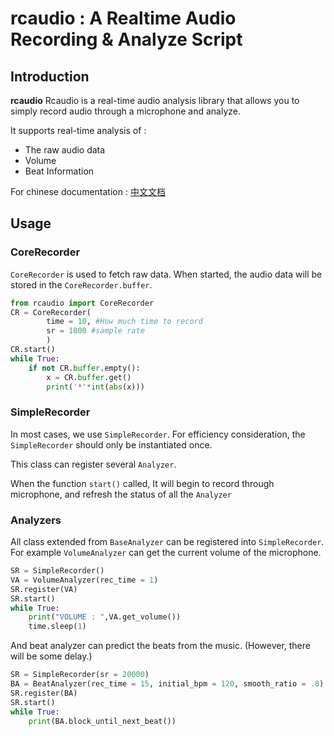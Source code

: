 # rcaudio : A Realtime Audio Recording & Analyze Script


## Introduction 

**rcaudio** Rcaudio is a real-time audio analysis library that allows you to simply record audio through a microphone and analyze.

It supports real-time analysis of :

* The raw audio data
* Volume
* Beat Information

For chinese documentation : [中文文档](http://mhy12345.xyz/technology/python-beat-detection/)

## Usage

### CoreRecorder

`CoreRecorder` is used to fetch raw data. When started, the audio data will be stored in the `CoreRecorder.buffer`.

```python
from rcaudio import CoreRecorder
CR = CoreRecorder(
        time = 10, #How much time to record
        sr = 1000 #sample rate
        )
CR.start()
while True:
    if not CR.buffer.empty():
        x = CR.buffer.get()
        print('*'*int(abs(x)))
```

### SimpleRecorder

In most cases, we use `SimpleRecorder`.  For efficiency consideration, the `SimpleRecorder`  should only be instantiated once. 

This class can register several `Analyzer`. 

When the function `start()` called, It will begin to record through microphone, and refresh the status of all the `Analyzer`

### Analyzers

All class extended from `BaseAnalyzer` can be registered into `SimpleRecorder`. For example `VolumeAnalyzer` can get the current volume of the microphone.


```python
SR = SimpleRecorder()
VA = VolumeAnalyzer(rec_time = 1)
SR.register(VA)
SR.start()
while True:
    print("VOLUME : ",VA.get_volume())
    time.sleep(1)
```

And beat analyzer can predict the beats from the music. (However, there will be some delay.)

```python
SR = SimpleRecorder(sr = 20000)
BA = BeatAnalyzer(rec_time = 15, initial_bpm = 120, smooth_ratio = .8)
SR.register(BA)
SR.start()
while True:
    print(BA.block_until_next_beat())
```


